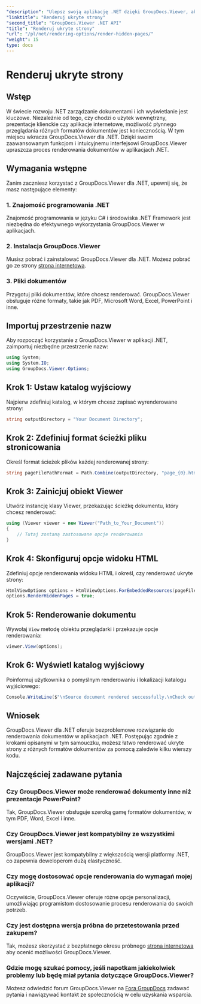 ```yaml
---
"description": "Ulepsz swoją aplikację .NET dzięki GroupDocs.Viewer, aby uzyskać płynne renderowanie dokumentów. Postępuj zgodnie z naszym przewodnikiem krok po kroku, aby bez wysiłku renderować ukryte strony."
"linktitle": "Renderuj ukryte strony"
"second_title": "GroupDocs.Viewer .NET API"
"title": "Renderuj ukryte strony"
"url": "/pl/net/rendering-options/render-hidden-pages/"
"weight": 15
type: docs
---
```

# Renderuj ukryte strony

## Wstęp
W świecie rozwoju .NET zarządzanie dokumentami i ich wyświetlanie jest kluczowe. Niezależnie od tego, czy chodzi o użytek wewnętrzny, prezentacje klienckie czy aplikacje internetowe, możliwość płynnego przeglądania różnych formatów dokumentów jest koniecznością. W tym miejscu wkracza GroupDocs.Viewer dla .NET. Dzięki swoim zaawansowanym funkcjom i intuicyjnemu interfejsowi GroupDocs.Viewer upraszcza proces renderowania dokumentów w aplikacjach .NET.
## Wymagania wstępne
Zanim zaczniesz korzystać z GroupDocs.Viewer dla .NET, upewnij się, że masz następujące elementy:
### 1. Znajomość programowania .NET
Znajomość programowania w języku C# i środowiska .NET Framework jest niezbędna do efektywnego wykorzystania GroupDocs.Viewer w aplikacjach.
### 2. Instalacja GroupDocs.Viewer
Musisz pobrać i zainstalować GroupDocs.Viewer dla .NET. Możesz pobrać go ze strony [strona internetowa](https://releases.groupdocs.com/viewer/net/).
### 3. Pliki dokumentów
Przygotuj pliki dokumentów, które chcesz renderować. GroupDocs.Viewer obsługuje różne formaty, takie jak PDF, Microsoft Word, Excel, PowerPoint i inne.

## Importuj przestrzenie nazw
Aby rozpocząć korzystanie z GroupDocs.Viewer w aplikacji .NET, zaimportuj niezbędne przestrzenie nazw:
```csharp
using System;
using System.IO;
using GroupDocs.Viewer.Options;
```
## Krok 1: Ustaw katalog wyjściowy
Najpierw zdefiniuj katalog, w którym chcesz zapisać wyrenderowane strony:
```csharp
string outputDirectory = "Your Document Directory";
```
## Krok 2: Zdefiniuj format ścieżki pliku stronicowania
Określ format ścieżek plików każdej renderowanej strony:
```csharp
string pageFilePathFormat = Path.Combine(outputDirectory, "page_{0}.html");
```
## Krok 3: Zainicjuj obiekt Viewer
Utwórz instancję klasy Viewer, przekazując ścieżkę dokumentu, który chcesz renderować:
```csharp
using (Viewer viewer = new Viewer("Path_to_Your_Document"))
{
    // Tutaj zostaną zastosowane opcje renderowania
}
```
## Krok 4: Skonfiguruj opcje widoku HTML
Zdefiniuj opcje renderowania widoku HTML i określ, czy renderować ukryte strony:
```csharp
HtmlViewOptions options = HtmlViewOptions.ForEmbeddedResources(pageFilePathFormat);
options.RenderHiddenPages = true;
```
## Krok 5: Renderowanie dokumentu
Wywołaj `View` metodę obiektu przeglądarki i przekazuje opcje renderowania:
```csharp
viewer.View(options);
```
## Krok 6: Wyświetl katalog wyjściowy
Poinformuj użytkownika o pomyślnym renderowaniu i lokalizacji katalogu wyjściowego:
```csharp
Console.WriteLine($"\nSource document rendered successfully.\nCheck output in {outputDirectory}.");
```

## Wniosek
GroupDocs.Viewer dla .NET oferuje bezproblemowe rozwiązanie do renderowania dokumentów w aplikacjach .NET. Postępując zgodnie z krokami opisanymi w tym samouczku, możesz łatwo renderować ukryte strony z różnych formatów dokumentów za pomocą zaledwie kilku wierszy kodu.
## Najczęściej zadawane pytania
### Czy GroupDocs.Viewer może renderować dokumenty inne niż prezentacje PowerPoint?
Tak, GroupDocs.Viewer obsługuje szeroką gamę formatów dokumentów, w tym PDF, Word, Excel i inne.
### Czy GroupDocs.Viewer jest kompatybilny ze wszystkimi wersjami .NET?
GroupDocs.Viewer jest kompatybilny z większością wersji platformy .NET, co zapewnia deweloperom dużą elastyczność.
### Czy mogę dostosować opcje renderowania do wymagań mojej aplikacji?
Oczywiście, GroupDocs.Viewer oferuje różne opcje personalizacji, umożliwiając programistom dostosowanie procesu renderowania do swoich potrzeb.
### Czy jest dostępna wersja próbna do przetestowania przed zakupem?
Tak, możesz skorzystać z bezpłatnego okresu próbnego [strona internetowa](https://releases.groupdocs.com/) aby ocenić możliwości GroupDocs.Viewer.
### Gdzie mogę szukać pomocy, jeśli napotkam jakiekolwiek problemy lub będę miał pytania dotyczące GroupDocs.Viewer?
Możesz odwiedzić forum GroupDocs.Viewer na [Fora GroupDocs](https://forum.groupdocs.com/c/viewer/9) zadawać pytania i nawiązywać kontakt ze społecznością w celu uzyskania wsparcia.